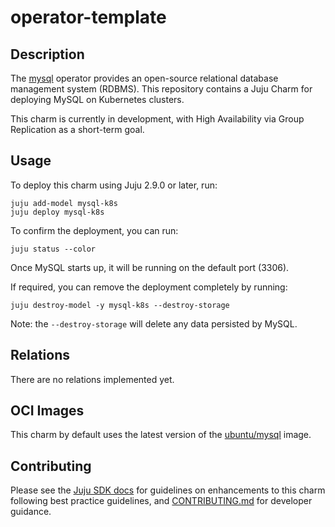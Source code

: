 # operator-template

## Description

The [mysql](https://www.mysql.com/) operator provides an open-source relational database management system (RDBMS). This repository contains a Juju Charm for deploying MySQL on Kubernetes clusters.

This charm is currently in development, with High Availability via Group Replication as a short-term goal.

## Usage

To deploy this charm using Juju 2.9.0 or later, run:

```shell
juju add-model mysql-k8s
juju deploy mysql-k8s
```

To confirm the deployment, you can run:

```shell
juju status --color
```

Once MySQL starts up, it will be running on the default port (3306).

If required, you can remove the deployment completely by running:

```shell
juju destroy-model -y mysql-k8s --destroy-storage
```

Note: the `--destroy-storage` will delete any data persisted by MySQL.

## Relations

There are no relations implemented yet.

## OCI Images

This charm by default uses the latest version of the [ubuntu/mysql](https://hub.docker.com/r/ubuntu/mysql) image.

## Contributing

<!-- TEMPLATE-TODO: Change this URL to be the full Github path to CONTRIBUTING.md-->

Please see the [Juju SDK docs](https://juju.is/docs/sdk) for guidelines on enhancements to this
charm following best practice guidelines, and
[CONTRIBUTING.md](https://github.com/canonical/mysql-k8s-operator/blob/main/CONTRIBUTING.md) for developer
guidance.
